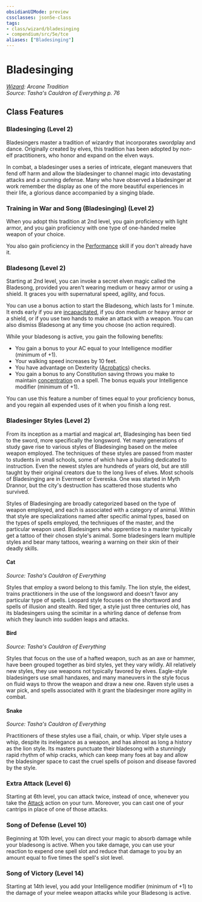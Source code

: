 ```yaml
---
obsidianUIMode: preview
cssclasses: json5e-class
tags:
- class/wizard/bladesinging
- compendium/src/5e/tce
aliases: ["Bladesinging"]
---
```

# Bladesinging
*[Wizard](wizard.md): Arcane Tradition*  
*Source: Tasha's Cauldron of Everything p. 76*  


## Class Features

### Bladesinging (Level 2)

Bladesingers master a tradition of wizardry that incorporates swordplay and dance. Originally created by elves, this tradition has been adopted by non-elf practitioners, who honor and expand on the elven ways.

In combat, a bladesinger uses a series of intricate, elegant maneuvers that fend off harm and allow the bladesinger to channel magic into devastating attacks and a cunning defense. Many who have observed a bladesinger at work remember the display as one of the more beautiful experiences in their life, a glorious dance accompanied by a singing blade.

### Training in War and Song (Bladesinging) (Level 2)

When you adopt this tradition at 2nd level, you gain proficiency with light armor, and you gain proficiency with one type of one-handed melee weapon of your choice.

You also gain proficiency in the [Performance](rules/skills.md#Performance) skill if you don't already have it.

### Bladesong (Level 2)

Starting at 2nd level, you can invoke a secret elven magic called the Bladesong, provided you aren't wearing medium or heavy armor or using a shield. It graces you with supernatural speed, agility, and focus.

You can use a bonus action to start the Bladesong, which lasts for 1 minute. It ends early if you are [incapacitated](rules/conditions.md#incapacitated), if you don medium or heavy armor or a shield, or if you use two hands to make an attack with a weapon. You can also dismiss Bladesong at any time you choose (no action required).

While your bladesong is active, you gain the following benefits:

- You gain a bonus to your AC equal to your Intelligence modifier (minimum of +1).  
- Your walking speed increases by 10 feet.  
- You have advantage on Dexterity ([Acrobatics](rules/skills.md#Acrobatics)) checks.  
- You gain a bonus to any Constitution saving throws you make to maintain [concentration](rules/conditions.md#concentration) on a spell. The bonus equals your Intelligence modifier (minimum of +1).  

You can use this feature a number of times equal to your proficiency bonus, and you regain all expended uses of it when you finish a long rest.

### Bladesinger Styles (Level 2)

From its inception as a martial and magical art, Bladesinging has been tied to the sword, more specifically the longsword. Yet many generations of study gave rise to various styles of Bladesinging based on the melee weapon employed. The techniques of these styles are passed from master to students in small schools, some of which have a building dedicated to instruction. Even the newest styles are hundreds of years old, but are still taught by their original creators due to the long lives of elves. Most schools of Bladesinging are in Evermeet or Evereska. One was started in Myth Drannor, but the city's destruction has scattered those students who survived.

Styles of Bladesinging are broadly categorized based on the type of weapon employed, and each is associated with a category of animal. Within that style are specializations named after specific animal types, based on the types of spells employed, the techniques of the master, and the particular weapon used. Bladesingers who apprentice to a master typically get a tattoo of their chosen style's animal. Some bladesingers learn multiple styles and bear many tattoos, wearing a warning on their skin of their deadly skills.

#### Cat
_Source: Tasha's Cauldron of Everything_

Styles that employ a sword belong to this family. The lion style, the eldest, trains practitioners in the use of the longsword and doesn't favor any particular type of spells. Leopard style focuses on the shortsword and spells of illusion and stealth. Red tiger, a style just three centuries old, has its bladesingers using the scimitar in a whirling dance of defense from which they launch into sudden leaps and attacks.

#### Bird
_Source: Tasha's Cauldron of Everything_

Styles that focus on the use of a hafted weapon, such as an axe or hammer, have been grouped together as bird styles, yet they vary wildly. All relatively new styles, they use weapons not typically favored by elves. Eagle-style bladesingers use small handaxes, and many maneuvers in the style focus on fluid ways to throw the weapon and draw a new one. Raven style uses a war pick, and spells associated with it grant the bladesinger more agility in combat.

#### Snake
_Source: Tasha's Cauldron of Everything_

Practitioners of these styles use a flail, chain, or whip. Viper style uses a whip, despite its inelegance as a weapon, and has almost as long a history as the lion style. Its masters punctuate their bladesong with a stunningly rapid rhythm of whip cracks, which can keep many foes at bay and allow the bladesinger space to cast the cruel spells of poison and disease favored by the style.

### Extra Attack (Level 6)

Starting at 6th level, you can attack twice, instead of once, whenever you take the [Attack](rules/actions.md#Attack) action on your turn. Moreover, you can cast one of your cantrips in place of one of those attacks.

### Song of Defense (Level 10)

Beginning at 10th level, you can direct your magic to absorb damage while your bladesong is active. When you take damage, you can use your reaction to expend one spell slot and reduce that damage to you by an amount equal to five times the spell's slot level.

### Song of Victory (Level 14)

Starting at 14th level, you add your Intelligence modifier (minimum of +1) to the damage of your melee weapon attacks while your Bladesong is active.